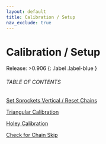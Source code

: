 ```yaml
---
layout: default
title: Calibration / Setup
nav_exclude: true
---
```


# Calibration / Setup

Release: >0.906
{: .label .label-blue }

###### TABLE OF CONTENTS

[Set Sprockets Vertical / Reset Chains](Actions/Calibration-Setup/setSprocketsVertical.md)  

[Triangular Calibration](Actions/Calibration-Setup/triangularCalibration.md)  

[Holey Calibration](Actions/Calibration-Setup/holeyCalibration.md)  

[Check for Chain Skip](Actions/Calibration-Setup/checkForChainSkip.md)
  

  



